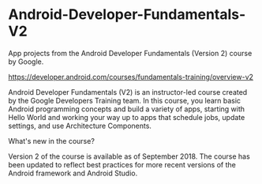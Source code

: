 # Android-Developer-Fundamentals-V2
App projects from the Android Developer Fundamentals (Version 2) course by Google.

https://developer.android.com/courses/fundamentals-training/overview-v2

Android Developer Fundamentals (V2) is an instructor-led course created by the Google Developers Training team. In this course, you learn basic Android programming concepts and build a variety of apps, starting with Hello World and working your way up to apps that schedule jobs, update settings, and use Architecture Components.

What's new in the course?

Version 2 of the course is available as of September 2018. The course has been updated to reflect best practices for more recent versions of the Android framework and Android Studio.
